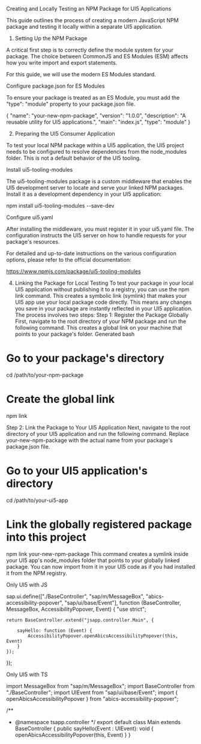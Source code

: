 Creating and Locally Testing an NPM Package for UI5 Applications

This guide outlines the process of creating a modern JavaScript NPM package and testing it locally within a separate UI5 application.

1. Setting Up the NPM Package

A critical first step is to correctly define the module system for your package. The choice between CommonJS and ES Modules (ESM) affects how you write import and export statements.

For this guide, we will use the modern ES Modules standard.

Configure package.json for ES Modules

To ensure your package is treated as an ES Module, you must add the "type": "module" property to your package.json file.

{
  "name": "your-new-npm-package",
  "version": "1.0.0",
  "description": "A reusable utility for UI5 applications.",
  "main": "index.js",
  "type": "module"
}

2. Preparing the UI5 Consumer Application

To test your local NPM package within a UI5 application, the UI5 project needs to be configured to resolve dependencies from the node_modules folder. This is not a default behavior of the UI5 tooling.

Install ui5-tooling-modules

The ui5-tooling-modules package is a custom middleware that enables the UI5 development server to locate and serve your linked NPM packages. Install it as a development dependency in your UI5 application:

npm install ui5-tooling-modules --save-dev

Configure ui5.yaml

After installing the middleware, you must register it in your ui5.yaml file. The configuration instructs the UI5 server on how to handle requests for your package's resources.

For detailed and up-to-date instructions on the various configuration options, please refer to the official documentation:

https://www.npmjs.com/package/ui5-tooling-modules


4. Linking the Package for Local Testing
To test your package in your local UI5 application without publishing it to a registry, you can use the npm link command. This creates a symbolic link (symlink) that makes your UI5 app use your local package code directly. This means any changes you save in your package are instantly reflected in your UI5 application.
The process involves two steps:
Step 1: Register the Package Globally
First, navigate to the root directory of your NPM package and run the following command. This creates a global link on your machine that points to your package's folder.
Generated bash

# Go to your package's directory
cd /path/to/your-npm-package

# Create the global link
npm link

Step 2: Link the Package to Your UI5 Application
Next, navigate to the root directory of your UI5 application and run the following command. Replace your-new-npm-package with the actual name from your package's package.json file.

# Go to your UI5 application's directory
cd /path/to/your-ui5-app

# Link the globally registered package into this project
npm link your-new-npm-package
This command creates a symlink inside your UI5 app's node_modules folder that points to your globally linked package. You can now import from it in your UI5 code as if you had installed it from the NPM registry.



Only UI5 with JS

sap.ui.define(["./BaseController", "sap/m/MessageBox", "abics-accessibility-popover", "sap/ui/base/Event"], function (BaseController, MessageBox, AccessibilityPopover, Event) {
	"use strict";

	return BaseController.extend("jsapp.controller.Main", {

		sayHello: function (Event) {
			AccessibilityPopover.openAbicsAccessibilityPopover(this, Event)
		}
	});
});


Only UI5 with TS

import MessageBox from "sap/m/MessageBox";
import BaseController from "./BaseController";
import  UIEvent  from "sap/ui/base/Event";
import { openAbicsAccessibilityPopover } from "abics-accessibility-popover";

/**
 * @namespace tsapp.controller
 */
export default class Main extends BaseController {
	public sayHello(Event : UIEvent): void {
		openAbicsAccessibilityPopover(this, Event)
	}
}







